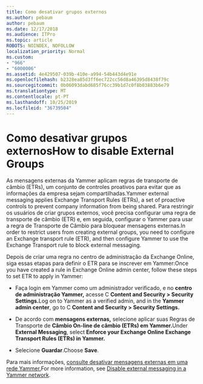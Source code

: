 ```yaml
---
title: Como desativar grupos externos
ms.author: pebaum
author: pebaum
ms.date: 12/17/2018
ms.audience: ITPro
ms.topic: article
ROBOTS: NOINDEX, NOFOLLOW
localization_priority: Normal
ms.custom:
- "966"
- "6000006"
ms.assetid: 4e429507-039b-410e-a994-54b443d4e91e
ms.openlocfilehash: b2328ea85d3ff6ec722cc56d8a46395d8438f79c
ms.sourcegitcommit: 0b06093dabd685f76cc39b1d7c0f8b03883b6e79
ms.translationtype: MT
ms.contentlocale: pt-PT
ms.lasthandoff: 10/25/2019
ms.locfileid: "36739504"
---
```

# <a name="how-to-disable-external-groups"></a><span data-ttu-id="51bea-102">Como desativar grupos externos</span><span class="sxs-lookup"><span data-stu-id="51bea-102">How to disable External Groups</span></span>

<span data-ttu-id="51bea-103">As mensagens externas da Yammer aplicam regras de transporte de câmbio (ETRs), um conjunto de controles proativos para evitar que as informações da empresa sejam compartilhadas.</span><span class="sxs-lookup"><span data-stu-id="51bea-103">Yammer external messaging applies Exchange Transport Rules (ETRs), a set of proactive controls to prevent company information from being shared.</span></span> <span data-ttu-id="51bea-104">Para restringir os usuários de criar grupos externos, você precisa configurar uma regra de transporte de câmbio (ETR) e, em seguida, configurar o Yammer para usar a regra de Transporte de Câmbio para bloquear mensagens externas.</span><span class="sxs-lookup"><span data-stu-id="51bea-104">In order to restrict users from creating external groups, you need to configure an Exchange transport rule (ETR), and then configure Yammer to use the Exchange Transport rule to block external messaging.</span></span>
  
<span data-ttu-id="51bea-105">Depois de criar uma regra no centro de administração da Exchange Online, siga essas etapas para definir o ETR para se inscrever em Yammer:</span><span class="sxs-lookup"><span data-stu-id="51bea-105">Once you have created a rule in Exchange Online admin center, follow these steps to set ETR to apply in Yammer:</span></span>
  
- <span data-ttu-id="51bea-106">Faça login em Yammer como um administrador verificado, e no **centro de administração Yammer,** acesse C **Content and Security \> Security Settings.**</span><span class="sxs-lookup"><span data-stu-id="51bea-106">Log on to Yammer as a verified admin, and in the **Yammer admin center**, go to C **Content and Security \> Security Settings.**</span></span>

- <span data-ttu-id="51bea-107">De acordo com **mensagens externas,** selecione aplicar suas Regras de Transporte de **Câmbio On-line de câmbio (ETRs) em Yammer.**</span><span class="sxs-lookup"><span data-stu-id="51bea-107">Under **External Messaging**, select **Enforce your Exchange Online Exchange Transport Rules (ETRs) in Yammer.**</span></span>

- <span data-ttu-id="51bea-108">Selecione **Guardar**.</span><span class="sxs-lookup"><span data-stu-id="51bea-108">Choose **Save**.</span></span>

<span data-ttu-id="51bea-109">Para mais informações, [consulte desativar mensagens externas em uma rede Yammer.](https://docs.microsoft.com/yammer/work-with-external-users/disable-external-messaging)</span><span class="sxs-lookup"><span data-stu-id="51bea-109">For more information, see [Disable external messaging in a Yammer network](https://docs.microsoft.com/yammer/work-with-external-users/disable-external-messaging).</span></span>
  